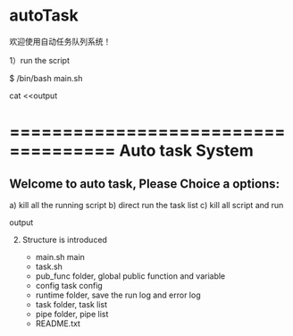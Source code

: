 # autoTask
欢迎使用自动任务队列系统！

1）run the script

$ /bin/bash main.sh

cat <<output

====================================
	Auto task System
====================================

Welcome to auto task, Please Choice a options:
 ------------------
 a) kill all the running script
 b) direct run the task list
 c) kill all script and run

output

2) Structure is introduced

	- main.sh   main 
	- task.sh
	- pub_func  folder, global public function and variable
	- config    task config
	- runtime	folder, save the run log and error log
	- task		folder, task list
	- pipe		folder, pipe list
	- README.txt

